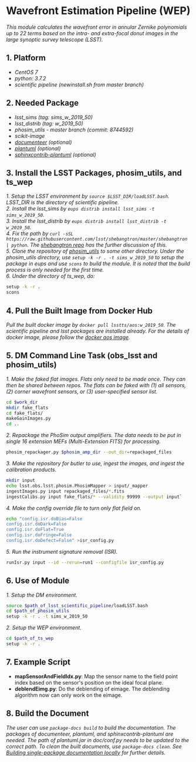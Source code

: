 # Wavefront Estimation Pipeline (WEP)

*This module calculates the wavefront error in annular Zernike polynomials up to 22 terms based on the intra- and extra-focal donut images in the large synoptic survey telescope (LSST).*

## 1. Platform

- *CentOS 7*
- *python: 3.7.2*
- *scientific pipeline (newinstall.sh from master branch)*

## 2. Needed Package

- *lsst_sims (tag: sims_w_2019_50)*
- *lsst_distrib (tag: w_2019_50)*
- *phosim_utils - master branch (commit: 8744592)*
- *scikit-image*
- *[documenteer](https://github.com/lsst-sqre/documenteer) (optional)*
- *[plantuml](http://plantuml.com) (optional)*
- *[sphinxcontrib-plantuml](https://pypi.org/project/sphinxcontrib-plantuml/) (optional)*

## 3. Install the LSST Packages, phosim_utils, and ts_wep

*1. Setup the LSST environment by `source $LSST_DIR/loadLSST.bash`. LSST_DIR is the directory of scientific pipeline.* \
*2. Install the lsst_sims by `eups distrib install lsst_sims -t sims_w_2019_50`.* \
*3. Install the lsst_distrib by `eups distrib install lsst_distrib -t w_2019_50`.* \
*4. Fix the path by `curl -sSL https://raw.githubusercontent.com/lsst/shebangtron/master/shebangtron | python`. The [shebangtron repo](https://github.com/lsst/shebangtron) has the further discussion of this.* \
*5. Clone the repository of [phosim_utils](https://github.com/lsst-dm/phosim_utils.git) to some other directory. Under the phosim_utils directory, use `setup -k -r . -t sims_w_2019_50` to setup the package in eups and use `scons` to build the module. It is noted that the build process is only needed for the first time.* \
*6. Under the directory of ts_wep, do:*

```bash
setup -k -r .
scons
```

## 4. Pull the Built Image from Docker Hub

*Pull the built docker image by `docker pull lsstts/aos:w_2019_50`. The scientific pipeline and lsst packages are installed already. For the details of docker image, please follow the [docker aos image](https://hub.docker.com/r/lsstts/aos).*

## 5. DM Command Line Task (obs_lsst and phosim_utils)

*1. Make the faked flat images. Flats only need to be made once. They can then be shared between repos. The flats can be faked with (1) all sensors, (2) corner wavefront sensors, or (3) user-specified sensor list.*

```bash
cd $work_dir
mkdir fake_flats
cd fake_flats/
makeGainImages.py
cd ..
```

*2. Repackage the PhoSim output amplifiers. The data needs to be put in single 16 extension MEFs (Multi-Extension FITS) for processing.*

```bash
phosim_repackager.py $phosim_amp_dir --out_dir=repackaged_files
```

*3. Make the repository for butler to use, ingest the images, and ingest the calibration products.*

```bash
mkdir input
echo lsst.obs.lsst.phosim.PhosimMapper > input/_mapper
ingestImages.py input repackaged_files/*.fits
ingestCalibs.py input fake_flats/* --validity 99999 --output input`
```

*4. Make the config override file to turn only flat field on.*

```bash
echo "config.isr.doBias=False
config.isr.doDark=False
config.isr.doFlat=True
config.isr.doFringe=False
config.isr.doDefect=False" >isr_config.py
```

*5. Run the instrument signature removal (ISR).*

```bash
runIsr.py input --id --rerun=run1 --configfile isr_config.py
```

## 6. Use of Module

*1. Setup the DM environment.*

```bash
source $path_of_lsst_scientific_pipeline/loadLSST.bash
cd $path_of_phosim_utils
setup -k -r . -t sims_w_2019_50
```

*2. Setup the WEP environment.*

```bash
cd $path_of_ts_wep
setup -k -r .
```

## 7. Example Script

- **mapSensorAndFieldIdx.py**: Map the sensor name to the field point index based on the sensor's position on the ideal focal plane.
- **deblendEimg.py**: Do the deblending of eimage. The deblending algorithm now can only work on the eimage.

## 8. Build the Document

*The user can use `package-docs build` to build the documentation. The packages of documenteer, plantuml, and sphinxcontrib-plantuml are needed. The path of plantuml.jar in doc/conf.py needs to be updated to the correct path. To clean the built documents, use `package-docs clean`. See [Building single-package documentation locally](https://developer.lsst.io/stack/building-single-package-docs.html) for further details.*
